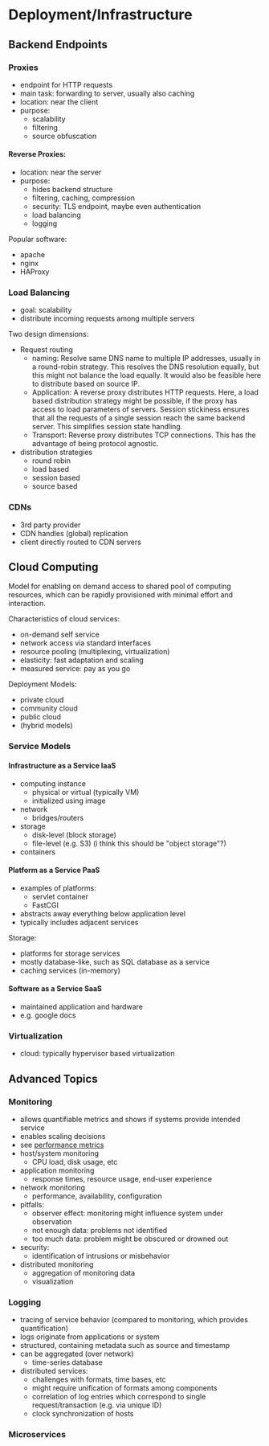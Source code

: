 # Deployment/Infrastructure
## Backend Endpoints
### Proxies
* endpoint for HTTP requests
* main task: forwarding to server, usually also caching
* location: near the client
* purpose:
  * scalability
  * filtering
  * source obfuscation

#### Reverse Proxies:
* location: near the server
* purpose:
  * hides backend structure
  * filtering, caching, compression
  * security: TLS endpoint, maybe even authentication
  * load balancing
  * logging

Popular software:

* apache
* nginx
* HAProxy

### Load Balancing
* goal: scalability
* distribute incoming requests among multiple servers

Two design dimensions:

* Request routing
  * naming:
    Resolve same DNS name to multiple IP addresses, usually in a round-robin strategy.
    This resolves the DNS resolution equally, but this might not balance the load equally.
    It would also be feasible here to distribute based on source IP.
  * Application:
    A reverse proxy distributes HTTP requests.
    Here, a load based distribution strategy might be possible, if the proxy has access to load parameters of servers.
    Session stickiness ensures that all the requests of a single session reach the same backend server.
    This simplifies session state handling.
  * Transport:
    Reverse proxy distributes TCP connections.
    This has the advantage of being protocol agnostic.
* distribution strategies
  * round robin
  * load based
  * session based
  * source based

### CDNs
* 3rd party provider
* CDN handles (global) replication
* client directly routed to CDN servers

## Cloud Computing
Model for enabling on demand access to shared pool of computing resources,
which can be rapidly provisioned with minimal effort and interaction.

Characteristics of cloud services:

* on-demand self service
* network access via standard interfaces
* resource pooling (multiplexing, virtualization)
* elasticity: fast adaptation and scaling
* measured service: pay as you go

Deployment Models:

* private cloud
* community cloud
* public cloud
* (hybrid models)

### Service Models
#### Infrastructure as a Service IaaS
* computing instance
  * physical or virtual (typically VM)
  * initialized using image
* network
  * bridges/routers
* storage
  * disk-level (block storage)
  * file-level (e.g. S3) (i think this should be "object storage"?)
* containers

#### Platform as a Service PaaS
* examples of platforms:
  * servlet container
  * FastCGI
* abstracts away everything below application level
* typically includes adjacent services

Storage:

* platforms for storage services
* mostly database-like, such as SQL database as a service
* caching services (in-memory)

#### Software as a Service SaaS
* maintained application and hardware
* e.g. google docs

### Virtualization
* cloud: typically hypervisor based virtualization

## Advanced Topics
### Monitoring
* allows quantifiable metrics and shows if systems provide intended service
* enables scaling decisions
* see [performance metrics](#server-side-performance-metrics)
* host/system monitoring
  * CPU load, disk usage, etc
* application monitoring
  * response times, resource usage, end-user experience
* network monitoring
  * performance, availability, configuration
* pitfalls:
  * observer effect: monitoring might influence system under observation
  * not enough data: problems not identified
  * too much data: problem might be obscured or drowned out
* security:
  * identification of intrusions or misbehavior
* distributed monitoring
  * aggregation of monitoring data
  * visualization

### Logging
* tracing of service behavior (compared to monitoring, which provides quantification)
* logs originate from applications or system
* structured, containing metadata such as source and timestamp
* can be aggregated (over network)
  * time-series database
* distributed services:
  * challenges with formats, time bases, etc
  * might require unification of formats among components
  * correlation of log entries which correspond to single request/transaction (e.g. via unique ID)
  * clock synchronization of hosts

### Microservices

